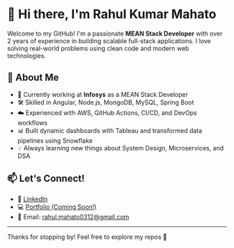 # 👋 Hi there, I'm Rahul Kumar Mahato

Welcome to my GitHub! I'm a passionate **MEAN Stack Developer** with over 2 years of experience in building scalable full-stack applications. I love solving real-world problems using clean code and modern web technologies.

## 🧠 About Me
- 🔭 Currently working at **Infosys** as a MEAN Stack Developer
- 🛠️ Skilled in Angular, Node.js, MongoDB, MySQL, Spring Boot
- ☁️ Experienced with AWS, GitHub Actions, CI/CD, and DevOps workflows
- 📊 Built dynamic dashboards with Tableau and transformed data pipelines using Snowflake
- 💡 Always learning new things about System Design, Microservices, and DSA

## 📫 Let's Connect!
- 💼 [LinkedIn](https://linkedin.com/in/rahulkumarmahato)
- 💻 [Portfolio (Coming Soon!)]()
- 📧 Email: rahul.mahato0312@gmail.com

---

Thanks for stopping by! Feel free to explore my repos 🚀
